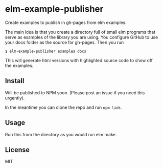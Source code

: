 # elm-example-publisher

Create examples to publish in gh-pages from elm examples.

The main idea is that you create a directory full of small elm programs that
serve as examples of the library you are using. You configure GitHub to use your
docs folder as the source for gh-pages. Then you run

    $ elm-example-publisher examples docs

This will generate html versions with highlighted source code to show off the
examples.

## Install

Will be published to NPM soon. (Please post an issue if you need this urgently).

In the meantime you can clone the repo and run `npm link`.

## Usage

Run this from the directory as you would run elm make.

## License

MIT
